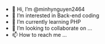 - 👋 Hi, I’m @minhynguyen2464
- 👀 I’m interested in Back-end coding
- 🌱 I’m currently learning PHP
- 💞️ I’m looking to collaborate on ...
- 📫 How to reach me ...

<!---
minhynguyen2464/minhynguyen2464 is a ✨ special ✨ repository because its `README.md` (this file) appears on your GitHub profile.
You can click the Preview link to take a look at your changes.
--->
